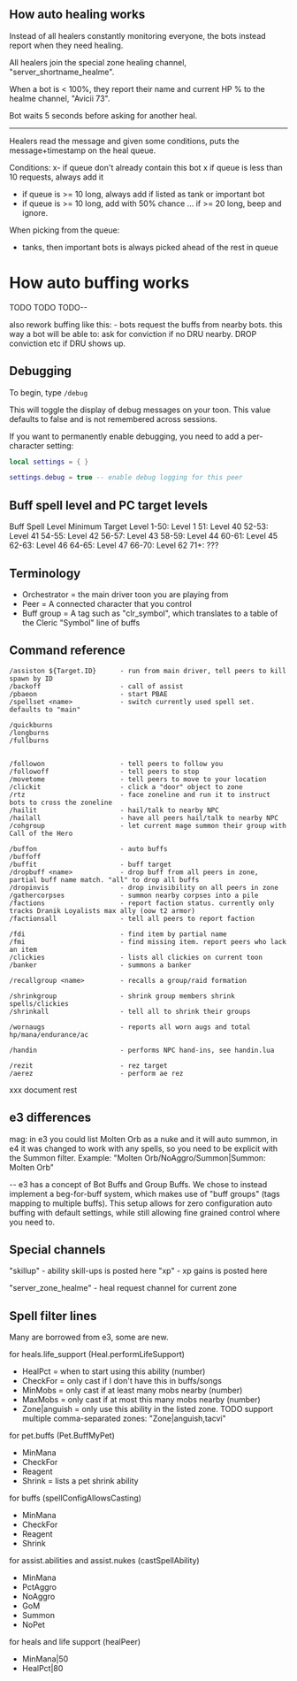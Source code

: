 ## How auto healing works

Instead of all healers constantly monitoring everyone, the bots instead report when they need healing.

All healers join the special zone healing channel, "server_shortname_healme".

When a bot is < 100%, they report their name and current HP % to the healme channel, "Avicii 73".

Bot waits 5 seconds before asking for another heal.

---

Healers read the message and given some conditions, puts the message+timestamp on the heal queue.

Conditions:
x- if queue don't already contain this bot
x if queue is less than 10 requests, always add it
- if queue is >= 10 long, always add if listed as tank or important bot
- if queue is >= 10 long, add with 50% chance ... if >= 20 long, beep and ignore.

When picking from the queue:
- tanks, then important bots is always picked ahead of the rest in queue






# How auto buffing works

TODO TODO TODO--

also rework buffing like this:
	- bots request the buffs from nearby bots.
	this way a bot will be able to: ask for conviction if no DRU nearby. DROP conviction etc if DRU shows up.




## Debugging

To begin, type `/debug`

This will toggle the display of debug messages on your toon.
This value defaults to false and is not remembered across sessions.

If you want to permanently enable debugging, you need to add a per-character setting:

```lua
local settings = { }

settings.debug = true -- enable debug logging for this peer
```


## Buff spell level and PC target levels

Buff Spell Level   Minimum Target Level
1-50:				Level 1
51: 				Level 40
52-53: 				Level 41
54-55: 				Level 42
56-57: 				Level 43
58-59: 				Level 44
60-61: 				Level 45
62-63: 				Level 46
64-65: 				Level 47
66-70: 				Level 62
71+:                ???


## Terminology
- Orchestrator = the main driver toon you are playing from
- Peer = A connected character that you control
- Buff group = A tag such as "clr_symbol", which translates to a table of the Cleric "Symbol" line of buffs


## Command reference

```
/assiston ${Target.ID}      - run from main driver, tell peers to kill spawn by ID
/backoff                    - call of assist
/pbaeon                     - start PBAE
/spellset <name>            - switch currently used spell set. defaults to "main"

/quickburns
/longburns
/fullburns


/followon					- tell peers to follow you
/followoff					- tell peers to stop
/movetome                   - tell peers to move to your location
/clickit					- click a "door" object to zone
/rtz                        - face zoneline and run it to instruct bots to cross the zoneline
/hailit                     - hail/talk to nearby NPC
/hailall                    - have all peers hail/talk to nearby NPC
/cohgroup                   - let current mage summon their group with Call of the Hero

/buffon                     - auto buffs
/buffoff
/buffit						- buff target
/dropbuff <name>            - drop buff from all peers in zone, partial buff name match. "all" to drop all buffs
/dropinvis                  - drop invisibility on all peers in zone
/gathercorpses              - summon nearby corpses into a pile
/factions                   - report faction status. currently only tracks Dranik Loyalists max ally (oow t2 armor)
/factionsall             	- tell all peers to report faction

/fdi             			- find item by partial name
/fmi                        - find missing item. report peers who lack an item
/clickies                   - lists all clickies on current toon
/banker                     - summons a banker

/recallgroup <name>         - recalls a group/raid formation

/shrinkgroup                - shrink group members shrink spells/clickies
/shrinkall                  - tell all to shrink their groups

/wornaugs                   - reports all worn augs and total hp/mana/endurance/ac

/handin                     - performs NPC hand-ins, see handin.lua

/rezit                      - rez target
/aerez                      - perform ae rez
```

xxx document rest





## e3 differences

mag: in e3 you could list Molten Orb as a nuke and it will auto summon,
in e4 it was changed to work with any spells, so you need to be explicit with the Summon filter.
Example: "Molten Orb/NoAggro/Summon|Summon: Molten Orb"

--
e3 has a concept of Bot Buffs and Group Buffs. We chose to instead implement a beg-for-buff system,
which makes use of "buff groups" (tags mapping to multiple buffs). This setup allows for zero configuration
auto buffing with default settings, while still allowing fine grained control where you need to.




## Special channels

"skillup" - ability skill-ups is posted here
"xp" - xp gains is posted here

"server_zone_healme" - heal request channel for current zone




## Spell filter lines

Many are borrowed from e3, some are new.


for heals.life_support (Heal.performLifeSupport)
- HealPct = when to start using this ability (number)
- CheckFor = only cast if I don't have this in buffs/songs
- MinMobs = only cast if at least many mobs nearby (number)
- MaxMobs = only cast if at most this many mobs nearby (number)
- Zone|anguish      = only use this ability in the listed zone. TODO support multiple comma-separated zones: "Zone|anguish,tacvi"


for pet.buffs (Pet.BuffMyPet)
- MinMana
- CheckFor
- Reagent
- Shrink   = lists a pet shrink ability


for buffs (spellConfigAllowsCasting)
- MinMana
- CheckFor
- Reagent
- Shrink

for assist.abilities and assist.nukes (castSpellAbility)
- MinMana
- PctAggro
- NoAggro
- GoM
- Summon
- NoPet

for heals and life support (healPeer)
- MinMana|50
- HealPct|80
